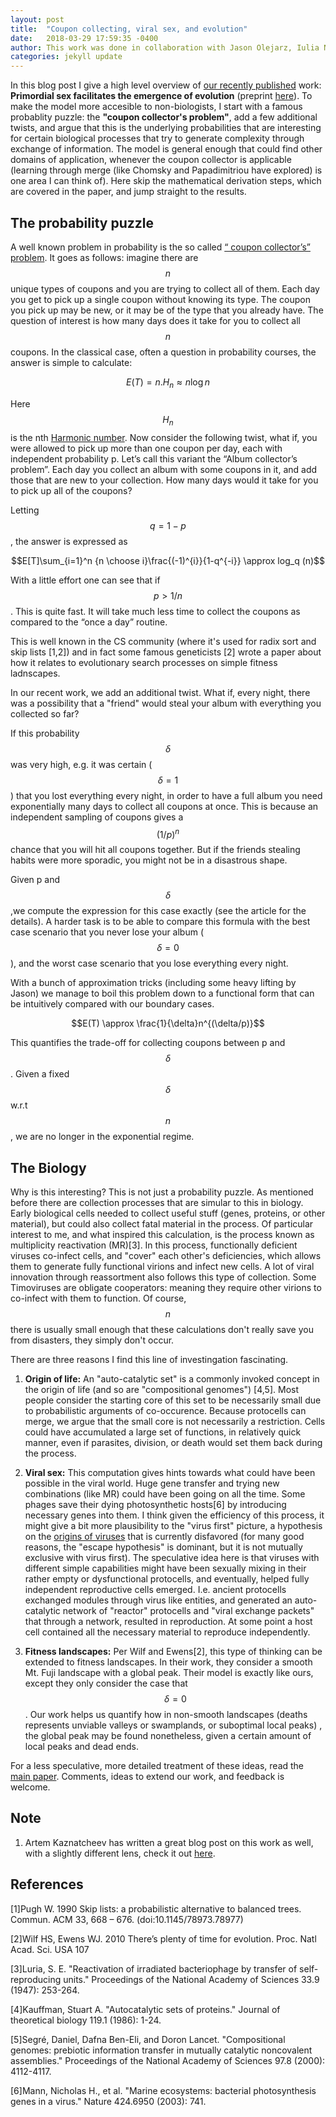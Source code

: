 ```yaml
---
layout: post
title:  "Coupon collecting, viral sex, and evolution"
date:   2018-03-29 17:59:35 -0400
author: This work was done in collaboration with Jason Olejarz, Iulia Neagu and Martin Nowak.
categories: jekyll update
---
```


<script type="text/x-mathjax-config">
        MathJax.Hub.Config({
            tex2jax: {
              skipTags: ['script', 'noscript', 'style', 'textarea', 'pre']
            }
          });

        MathJax.Hub.Queue(function() {
            var all = MathJax.Hub.getAllJax(), i;
            for(i=0; i < all.length; i += 1) {
                all[i].SourceElement().parentNode.className += ' has-jax';
            }
        });

</script>

<script type="text/javascript"
        src="https://cdn.mathjax.org/mathjax/latest/MathJax.js?config=TeX-AMS-MML_HTMLorMML"></script>
<script
  type="text/javascript"
  charset="utf-8"
  src="https://vincenttam.github.io/javascripts/MathJaxLocal.js"></script>

In this blog post I give a high level overview of [our recently published](http://rsif.royalsocietypublishing.org/content/15/139/20180003) work: __Primordial sex facilitates the emergence of evolution__ (preprint [here](https://arxiv.org/abs/1612.00825)). To make the model more accesible to non-biologists, I start with a famous probablity puzzle: the __"coupon collector's problem"__, add a few additional twists, and argue that this is the underlying probabilities that are interesting for certain biological processes that try to generate complexity through exchange of information. The model is general enough that could find other domains of application, whenever the coupon collector is applicable (learning through merge (like Chomsky and Papadimitriou have explored) is one area I can think of). Here skip the mathematical derivation steps, which are covered in the paper, and jump straight to the results.

## The probability puzzle

A well known problem in probability is the so called [“ coupon collector’s” problem](https://en.wikipedia.org/wiki/Coupon_collector%27s_problem). It goes as follows: imagine there are $$n$$ unique types of coupons and you are trying to collect all of them. Each day you get to pick up a single coupon without knowing its type. The coupon you pick up may be new, or it may be of the type that you already have. The question of interest is how many days does it take for you to collect all $$n$$ coupons. In the classical case, often a question in probability courses, the answer is simple to calculate:

$$E(T)= n. H_n \approx n \log n $$

Here $$H_n$$  is the nth [Harmonic number](https://en.wikipedia.org/wiki/Harmonic_number). Now consider the following twist, what if, you were allowed to pick up more than one coupon per day, each with independent probability p. Let’s call this variant the “Album collector’s problem”.  Each day you collect an album with some coupons in it, and add those that are new to your collection. How many days would it take for you to pick up all of the coupons? 

Letting $$q=1-p$$, the answer is expressed as  

$$E[T]\sum_{i=1}^n {n \choose i}\frac{(-1)^{i}}{1-q^{-i}} \approx log_q (n)$$


With a little effort one can see that if $$p > 1/n$$. This is quite fast. It will take much less time to collect the coupons as compared to the “once a day” routine. 

This is well known in the CS community (where it's used for radix sort and skip lists [1,2]) and in fact some famous geneticists [2] wrote a paper about how it relates to evolutionary search processes on simple fitness ladnscapes. 

In our recent work, we add an additional twist. What if, every night, there was a possibility that a "friend" would steal your album with everything you collected so far?

If this probability $$\delta$$ was very high, e.g. it was certain ($$\delta=1$$) that you lost everything every night, in order to have a full album you need exponentially many days to collect all coupons at once. This is because an independent sampling of coupons gives a $$(1/p)^n$$ chance that you will hit all coupons together. But if the friends stealing habits were more sporadic, you might not be in a disastrous shape. 

Given p and $$\delta$$,we compute the expression for this case exactly (see the article for the details). A harder task is to be able to compare this formula with the best case scenario that you never lose your album ($$\delta=0$$), and the worst case scenario that you lose everything every night.

With a bunch of approximation tricks (including some heavy lifting by Jason) we manage to boil this problem down to a functional form that can be intuitively compared with our boundary cases.

$$E(T) \approx \frac{1}{\delta}n^{(\delta/p)}$$

This quantifies the trade-off for collecting coupons between p and $$\delta$$. Given a fixed $$\delta$$ w.r.t $$n$$, we are no longer in the exponential regime.

## The Biology

Why is this interesting? This is not just a probability puzzle. As mentioned before there are collection processes that are simular to this in biology. Early biological cells needed to collect useful stuff (genes, proteins, or other material), but could also collect fatal material in the process.  Of particular interest to me, and what inspired this calculation, is the process known as multiplicity reactivation (MR)[3]. In this process, functionally deficient viruses co-infect cells, and "cover" each other's deficiencies, which allows them to generate fully functional virions and infect new cells. A lot of viral innovation through reassortment also follows this type of collection. Some Timoviruses are obligate cooperators: meaning they require other virions to co-infect with them to function. Of course, $$n$$ there is usually small enough that these calculations don't really save you from disasters, they simply don't occur.

There are three reasons I find this line of investingation fascinating.

1. __Origin of life:__ An "auto-catalytic set" is a commonly invoked concept in the origin of life (and so are "compositional genomes") [4,5]. Most people consider the starting core of this set to be necessarily small due to probabilistic arguments of co-occurence. Because protocells can merge, we argue that the small core is not necessarily a restriction. Cells could have accumulated a large set of functions, in relatively quick manner, even if parasites, division, or death would set them back during the process. 

2. __Viral sex:__ This computation gives hints towards what could have been possible in the viral world. Huge gene transfer and trying new combinations (like MR) could have been going on all the time. Some phages save their dying photosynthetic hosts[6] by introducing necessary genes into them. I think given the efficiency of this process, it might give a bit more plausibility to the "virus first" picture, a hypothesis on the [origins of viruses](https://en.wikipedia.org/wiki/Virus#Origins) that is currently disfavored (for many good reasons, the "escape hypothesis" is dominant, but it is not mutually exclusive with virus first). The speculative idea here is that viruses with different simple capabilities might have been sexually mixing in their rather empty or dysfunctional protocells, and eventually, helped fully independent reproductive cells emerged. I.e. ancient protocells exchanged modules through virus like entities, and generated an auto-catalytic network of "reactor" protocells and "viral exchange packets" that through a network, resulted in reproduction. At some point a host cell contained all the necessary material to reproduce independently. 

3. __Fitness landscapes:__ Per Wilf and Ewens[2], this type of thinking can be extended to fitness landscapes. In their work, they consider a smooth Mt. Fuji landscape with a global peak. Their model is exactly like ours, except they only consider the case that $$\delta=0$$. Our work helps us quantify how in non-smooth landscapes (deaths represents unviable valleys or swamplands, or suboptimal local peaks) , the global peak may be found nonetheless, given a certain amount of local peaks and dead ends.

For a less speculative, more detailed treatment of these ideas, read the [main paper](https://arxiv.org/abs/1612.00825). Comments, ideas to extend our work, and feedback is welcome. 

## Note

1. Artem Kaznatcheev has written a great blog post on this work as well, with a slightly different lens, check it out [here](https://egtheory.wordpress.com/2016/12/18/fusion-and-sex/). 

## References

[1]Pugh W. 1990 Skip lists: a probabilistic alternative to balanced trees. Commun. ACM 33, 668 – 676. (doi:10.1145/78973.78977)

[2]Wilf HS, Ewens WJ. 2010 There’s plenty of time for evolution. Proc. Natl Acad. Sci. USA 107

[3]Luria, S. E. "Reactivation of irradiated bacteriophage by transfer of self-reproducing units." Proceedings of the National Academy of Sciences 33.9 (1947): 253-264.

[4]Kauffman, Stuart A. "Autocatalytic sets of proteins." Journal of theoretical biology 119.1 (1986): 1-24.

[5]Segré, Daniel, Dafna Ben-Eli, and Doron Lancet. "Compositional genomes: prebiotic information transfer in mutually catalytic noncovalent assemblies." Proceedings of the National Academy of Sciences 97.8 (2000): 4112-4117.

[6]Mann, Nicholas H., et al. "Marine ecosystems: bacterial photosynthesis genes in a virus." Nature 424.6950 (2003): 741.





